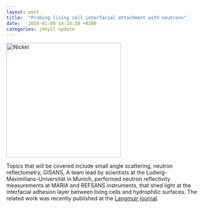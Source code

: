 ```yaml
---
layout: post
title:  "Probing living cell interfacial attachment with neutrons"
date:   2019-01-09 14:18:20 +0200
categories: jekyll update
---
```


<img src="{{site.baseurl}}/assets/la-2018-02228d-0007_1.gif" alt="Nickel" width="300"/>

Topics that will be covered include small angle scattering, neutron reflectometry, GISANS, A team lead by scientists at the Ludwig-Maximilians-Universität in Munich, performed neutron reflectivity measurements at MARIA and REFSANS instruments, that shed light at the interfacial adhesion layer between living cells and hydrophilic surfaces. The related work was recently published at the [Langmuir journal](https://pubs.acs.org/doi/full/10.1021/acs.langmuir.8b02228).


